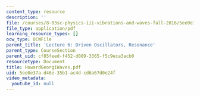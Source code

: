 ```yaml
---
content_type: resource
description: ''
file: /courses/8-03sc-physics-iii-vibrations-and-waves-fall-2016/5ee0e37ad46e35b1ac4dcd6a67d0e24f_MIT8_03SCF16_Text_Ch4.pdf
file_type: application/pdf
learning_resource_types: []
ocw_type: OCWFile
parent_title: 'Lecture 6: Driven Oscillators, Resonance'
parent_type: CourseSection
parent_uid: cf85feed-f452-d089-3365-f5c9eca3acb0
resourcetype: Document
title: HowardGeorgiWaves.pdf
uid: 5ee0e37a-d46e-35b1-ac4d-cd6a67d0e24f
video_metadata:
  youtube_id: null
---
```

